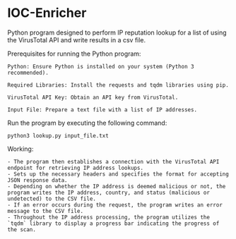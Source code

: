 # IOC-Enricher
Python program designed to perform IP reputation lookup for a list of using the VirusTotal API and write results in a csv file.

Prerequisites for running the Python program:

    Python: Ensure Python is installed on your system (Python 3 recommended).

    Required Libraries: Install the requests and tqdm libraries using pip.

    VirusTotal API Key: Obtain an API key from VirusTotal.

    Input File: Prepare a text file with a list of IP addresses.

Run the program by executing the following command:
```
python3 lookup.py input_file.txt
```


Working:

	- The program then establishes a connection with the VirusTotal API endpoint for retrieving IP address lookups.
	- Sets up the necessary headers and specifies the format for accepting JSON response data.
	- Depending on whether the IP address is deemed malicious or not, the program writes the IP address, country, and status (malicious or undetected) to the CSV file.
 	- If an error occurs during the request, the program writes an error message to the CSV file.
  	- Throughout the IP address processing, the program utilizes the `tqdm` library to display a progress bar indicating the progress of the scan.
